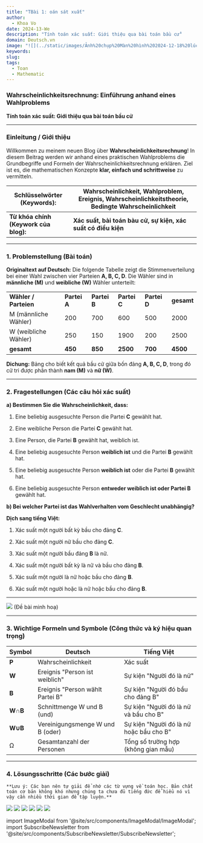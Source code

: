 ```yaml
---
title: "TBài 1: oán sát xuất"
author:
  - Khoa Vo
date: 2024-13-We
description: "Tính toán xác suất: Giới thiệu qua bài toán bầu cử"
domain: Deutsch.vn
image: "![](../static/images/Ảnh%20chụp%20Màn%20hình%202024-12-18%20lúc%2017.22.24.png)"
keywords: 
slug: 
tags:
  - Toan
  - Mathematic
---
```

### **Wahrscheinlichkeitsrechnung: Einführung anhand eines Wahlproblems**

**Tính toán xác suất: Giới thiệu qua bài toán bầu cử**

---

### **Einleitung / Giới thiệu**

Willkommen zu meinem neuen Blog über **Wahrscheinlichkeitsrechnung**! In diesem Beitrag werden wir anhand eines praktischen Wahlproblems die Grundbegriffe und Formeln der Wahrscheinlichkeitsrechnung erklären. Ziel ist es, die mathematischen Konzepte **klar, einfach und schrittweise** zu vermitteln.

|**Schlüsselwörter (Keywords):**|**Wahrscheinlichkeit, Wahlproblem, Ereignis, Wahrscheinlichkeitstheorie, Bedingte Wahrscheinlichkeit**|
|---|---|
|**Từ khóa chính (Keywork của blog):**|**Xác suất, bài toán bàu cử, sự kiện, xác suất có điều kiện**|

---

### **1. Problemstellung (Bài toán)**

**Originaltext auf Deutsch:** Die folgende Tabelle zeigt die Stimmenverteilung bei einer Wahl zwischen vier Parteien **A, B, C, D**. Die Wähler sind in **männliche (M)** und **weibliche (W)** Wähler unterteilt:

|   |   |   |   |   |   |
|---|---|---|---|---|---|
|**Wähler / Parteien**|**Partei A**|**Partei B**|**Partei C**|**Partei D**|**gesamt**|
|M (männliche Wähler)|200|700|600|500|2000|
|W (weibliche Wähler)|250|150|1900|200|2500|
|**gesamt**|**450**|**850**|**2500**|**700**|**4500**|

**Dichung:** Bảng cho biết kết quả bầu cử giữa bốn đảng **A, B, C, D**, trong đó cử tri được phân thành **nam (M)** và **nữ (W)**.

---

### **2. Fragestellungen (Các câu hỏi xác suất)**

**a) Bestimmen Sie die Wahrscheinlichkeit, dass:**

1. Eine beliebig ausgesuchte Person die Partei **C** gewählt hat.
    
2. Eine weibliche Person die Partei **C** gewählt hat.
    
3. Eine Person, die Partei **B** gewählt hat, weiblich ist.
    
4. Eine beliebig ausgesuchte Person **weiblich ist** und die Partei **B** gewählt hat.
    
5. Eine beliebig ausgesuchte Person **weiblich ist** oder die Partei **B** gewählt hat.
    
6. Eine beliebig ausgesuchte Person **entweder weiblich ist oder Partei B** gewählt hat.
    

**b) Bei welcher Partei ist das Wahlverhalten vom Geschlecht unabhängig?**

**Dịch sang tiếng Việt:**

1. Xác suất một người bất kỳ bầu cho đảng **C**.
    
2. Xác suất một người nữ bầu cho đảng **C**.
    
3. Xác suất một người bầu đảng **B** là nữ.
    
4. Xác suất một người bất kỳ là nữ và bầu cho đảng **B**.
    
5. Xác suất một người là nữ hoặc bầu cho đảng **B**.
    
6. Xác suất một người hoặc là nữ hoặc bầu cho đảng **B**.
    
----
![](../../../../static/images/Ảnh%20chụp%20Màn%20hình%202024-12-18%20lúc%2017.22.24.png)
(Đề bài minh hoạ)

---

### **3. Wichtige Formeln und Symbole (Công thức và ký hiệu quan trọng)**

| **Symbol** | **Deutsch**                      | **Tiếng Việt**                          |
| ---------- | -------------------------------- | --------------------------------------- |
| **P**      | Wahrscheinlichkeit               | Xác suất                                |
| **W**      | Ereignis "Person ist weiblich"   | Sự kiện "Người đó là nữ"                |
| **B**      | Ereignis "Person wählt Partei B" | Sự kiện "Người đó bầu cho đảng B"       |
| **W∩B**    | Schnittmenge W und B (und)       | Sự kiện "Người đó là nữ và bầu cho B"   |
| **W∪B**    | Vereinigungsmenge W und B (oder) | Sự kiện "Người đó là nữ hoặc bầu cho B" |
| Ω          | Gesamtanzahl der Personen        | Tổng số trường hợp (không gian mẫu)     |

---

### **4. Lösungsschritte (Các bước giải)**
``` **Lưu ý: Các bạn nên tự giải để nhớ các từ vựng về toán học. Bản chất toán cơ bản không khó nhưng chúng ta chưa đủ tiếng đức để hiểu nó vì vậy cần nhiều thời gian để tập luyện.** ```



![](../../../../static/images/Ảnh%20chụp%20Màn%20hình%202024-12-18%20lúc%2017.26.44.png)
![](../../../../static/images/Ảnh%20chụp%20Màn%20hình%202024-12-18%20lúc%2017.27.06.png)
![](../../../../static/images/Ảnh%20chụp%20Màn%20hình%202024-12-18%20lúc%2017.32.46.png)
![](../../../../static/images/Ảnh%20chụp%20Màn%20hình%202024-12-18%20lúc%2017.33.03.png)
![](../../../../static/images/Ảnh%20chụp%20Màn%20hình%202024-12-18%20lúc%2017.33.33.png)
![](../../../../static/images/Ảnh%20chụp%20Màn%20hình%202024-12-18%20lúc%2017.33.47.png)



import ImageModal from '@site/src/components/ImageModal/ImageModal';
import SubscribeNewsletter from '@site/src/components/SubscribeNewsletter/SubscribeNewsletter';




<ImageModal src="url_or_relative_path_to_image" caption="Mô tả ảnh ở đây" />



<SubscribeNewsletter
  backgroundColor="transparent"
  headingColor="#FF6F61"
  descriptionColor="#66CCCC"
  buttonBackgroundColor="#008080"
  buttonTextColor="#FFFFFF"
  heading="Nhận bản tin hàng tuần"
  description="Hãy là người đầu tiên nhận những bài viết mới và thông tin bổ ích từ Learn Anything."
  buttonText="Đăng ký"
/>


